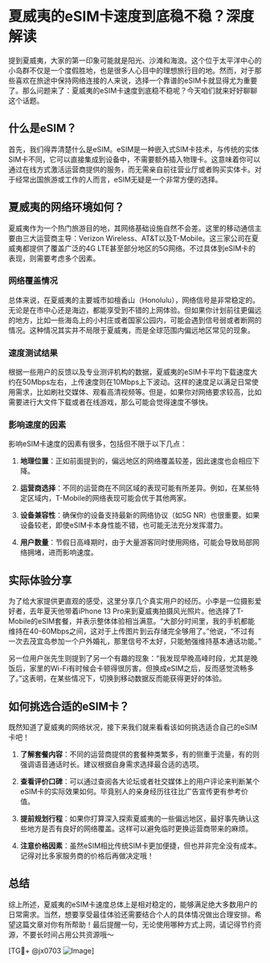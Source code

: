 # 夏威夷的eSIM卡速度到底稳不稳？深度解读

提到夏威夷，大家的第一印象可能就是阳光、沙滩和海浪。这个位于太平洋中心的小岛群不仅是一个度假胜地，也是很多人心目中的理想旅行目的地。然而，对于那些喜欢在旅途中保持网络连接的人来说，选择一个靠谱的eSIM卡就显得尤为重要了。那么问题来了：夏威夷的eSIM卡速度到底稳不稳呢？今天咱们就来好好聊聊这个话题。

## 什么是eSIM？

首先，我们得弄清楚什么是eSIM。eSIM是一种嵌入式SIM卡技术，与传统的实体SIM卡不同，它可以直接集成到设备中，不需要额外插入物理卡。这意味着你可以通过在线方式激活运营商提供的服务，而无需亲自前往营业厅或者购买实体卡。对于经常出国旅游或工作的人而言，eSIM无疑是一个非常方便的选择。

## 夏威夷的网络环境如何？

夏威夷作为一个热门旅游目的地，其网络基础设施自然不会差。这里的移动通信主要由三大运营商主导：Verizon Wireless、AT&T以及T-Mobile。这三家公司在夏威夷都提供了覆盖广泛的4G LTE甚至部分地区的5G网络。不过具体到eSIM卡的表现，则需要考虑多个因素。

### 网络覆盖情况

总体来说，在夏威夷的主要城市如檀香山（Honolulu），网络信号是非常稳定的。无论是在市中心还是海边，都能享受到不错的上网体验。但如果你计划前往更偏远的地方，比如一些海岛上的小村庄或者国家公园内，可能会遇到信号弱或者断网的情况。这种情况其实并不局限于夏威夷，而是全球范围内偏远地区常见的现象。

### 速度测试结果

根据一些用户的反馈以及专业测评机构的数据，夏威夷的eSIM卡平均下载速度大约在50Mbps左右，上传速度则在10Mbps上下波动。这样的速度足以满足日常使用需求，比如刷社交媒体、观看高清视频等。但是，如果你对网络要求较高，比如需要进行大文件下载或者在线游戏，那么可能会觉得速度不够快。

### 影响速度的因素

影响eSIM卡速度的因素有很多，包括但不限于以下几点：

1. **地理位置**：正如前面提到的，偏远地区的网络覆盖较差，因此速度也会相应下降。
   
2. **运营商选择**：不同的运营商在不同区域的表现可能有所差异。例如，在某些特定区域内，T-Mobile的网络表现可能会优于其他两家。

3. **设备兼容性**：确保你的设备支持最新的网络协议（如5G NR）也很重要。如果设备较老，即使eSIM卡本身性能不错，也可能无法充分发挥潜力。

4. **用户数量**：节假日高峰期时，由于大量游客同时使用网络，可能会导致局部网络拥堵，进而影响速度。

## 实际体验分享

为了给大家提供更直观的感受，这里分享几个真实用户的经历。小李是一位摄影爱好者，去年夏天他带着iPhone 13 Pro来到夏威夷拍摄风光照片。他选择了T-Mobile的eSIM套餐，并表示整体体验相当满意。“大部分时间里，我的手机都能维持在40-60Mbps之间，这对于上传图片到云存储完全够用了。”他说，“不过有一次去茂宜岛参加一个户外婚礼，那里信号不太好，只能勉强维持基本通话功能。”

另一位用户张先生则提到了另一个有趣的现象：“我发现早晚高峰时段，尤其是晚饭后，家里的Wi-Fi有时候会卡顿得很厉害。但换成eSIM之后，反而感觉流畅多了。”这表明，在某些情况下，切换到移动数据反而能获得更好的体验。

## 如何挑选合适的eSIM卡？

既然知道了夏威夷的网络状况，接下来我们就来看看该如何挑选适合自己的eSIM卡吧！

1. **了解套餐内容**：不同的运营商提供的套餐种类繁多，有的侧重于流量，有的则强调语音通话时长。建议根据自身需求选择最合适的选项。

2. **查看评价口碑**：可以通过查阅各大论坛或者社交媒体上的用户评论来判断某个eSIM卡的实际效果如何。毕竟别人的亲身经历往往比广告宣传更有参考价值。

3. **提前规划行程**：如果你打算深入探索夏威夷的一些偏远地区，最好事先确认这些地方是否有良好的网络覆盖。这样可以避免临时更换运营商带来的麻烦。

4. **注意价格因素**：虽然eSIM相比传统SIM卡更加便捷，但也并非完全没有成本。记得对比多家服务商的价格后再做决定哦！

## 总结

综上所述，夏威夷的eSIM卡速度总体上是相对稳定的，能够满足绝大多数用户的日常需求。当然，想要享受最佳体验还需要结合个人的具体情况做出合理安排。希望这篇文章对你有所帮助！最后提醒一句，无论使用哪种方式上网，请记得节约资源，不要长时间占用公共资源哦～

[TG💪+ @jx0703 ![Image](https://github.com/user-attachments/assets/dbca1d08-cadb-493c-b0ec-ad6f7a83f270)]